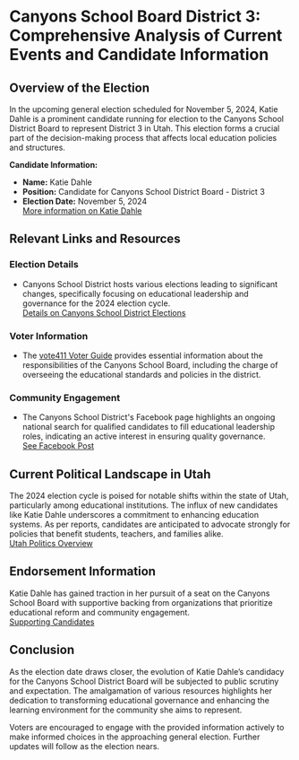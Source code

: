 # Canyons School Board District 3: Comprehensive Analysis of Current Events and Candidate Information

## Overview of the Election

In the upcoming general election scheduled for November 5, 2024, Katie Dahle is a prominent candidate running for election to the Canyons School District Board to represent District 3 in Utah. This election forms a crucial part of the decision-making process that affects local education policies and structures.

**Candidate Information:**
- **Name:** Katie Dahle
- **Position:** Candidate for Canyons School District Board - District 3
- **Election Date:** November 5, 2024  
[More information on Katie Dahle](https://ballotpedia.org/Katie_Dahle)

## Relevant Links and Resources

### Election Details
- Canyons School District hosts various elections leading to significant changes, specifically focusing on educational leadership and governance for the 2024 election cycle.  
[Details on Canyons School District Elections](https://ballotpedia.org/Canyons_School_District,_Utah,_elections_(2024))

### Voter Information
- The [vote411 Voter Guide](https://onyourballot.vote411.org/m/race-detail.do?id=36273673) provides essential information about the responsibilities of the Canyons School Board, including the charge of overseeing the educational standards and policies in the district.

### Community Engagement
- The Canyons School District's Facebook page highlights an ongoing national search for qualified candidates to fill educational leadership roles, indicating an active interest in ensuring quality governance.  
[See Facebook Post](https://www.facebook.com/canyonsdistrict/posts/a-national-search-by-the-canyons-board-of-education-has-yielded-three-top-tier-f/10156675121331580/)

## Current Political Landscape in Utah

The 2024 election cycle is poised for notable shifts within the state of Utah, particularly among educational institutions. The influx of new candidates like Katie Dahle underscores a commitment to enhancing education systems. As per reports, candidates are anticipated to advocate strongly for policies that benefit students, teachers, and families alike.  
[Utah Politics Overview](https://www.abc4.com/news/politics/who-is-running-for-office-in-utah-in-2024/)

## Endorsement Information

Katie Dahle has gained traction in her pursuit of a seat on the Canyons School Board with supportive backing from organizations that prioritize educational reform and community engagement.  
[Supporting Candidates](https://www.utahparentsforteachers.com/endorsements/)

## Conclusion

As the election date draws closer, the evolution of Katie Dahle’s candidacy for the Canyons School District Board will be subjected to public scrutiny and expectation. The amalgamation of various resources highlights her dedication to transforming educational governance and enhancing the learning environment for the community she aims to represent. 

Voters are encouraged to engage with the provided information actively to make informed choices in the approaching general election. Further updates will follow as the election nears.